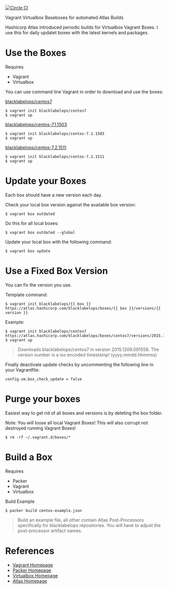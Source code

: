[![Circle CI](https://circleci.com/gh/blacklabelops/baseboxes.svg?style=svg)](https://circleci.com/gh/blacklabelops/baseboxes)

Vagrant Virtualbox Baseboxes for automated Atlas Builds

Hashicorp Atlas introduced periodic builds for Virtualbox Vagrant Boxes. I use this for daily updatet boxes with the latest kernels and packages.

# Use the Boxes

Requires

* Vagrant
* Virtualbox

You can use command line Vagrant in order to download and use the boxes:

[blacklabelops/centos7](https://atlas.hashicorp.com/blacklabelops/boxes/centos7)

~~~~
$ vagrant init blacklabelops/centos7
$ vagrant up
~~~~

[blacklabelops/centos-7.1.1503](https://atlas.hashicorp.com/blacklabelops/boxes/centos-7.1.1503)

~~~~
$ vagrant init blacklabelops/centos-7.1.1503
$ vagrant up
~~~~

[blacklabelops/centos-7.2.1511](https://atlas.hashicorp.com/blacklabelops/boxes/centos-7.2.1511)

~~~~
$ vagrant init blacklabelops/centos-7.2.1511
$ vagrant up
~~~~

# Update your Boxes

Each box should have a new version each day.

Check your local box version against the available box version:

~~~~
$ vagrant box outdated
~~~~

Do this for all local boxes:

~~~~
$ vagrant box outdated --global
~~~~

Update your local box with the following command:

~~~~
$ vagrant box update
~~~~

# Use a Fixed Box Version

You can fix the version you use.

Template command:

~~~~
$ vagrant init blacklabelops/{{ box }} https://atlas.hashicorp.com/blacklabelops/boxes/{{ box }}/versions/{{ version }}
~~~~

Example:

~~~~
$ vagrant init blacklabelops/centos7 https://atlas.hashicorp.com/blacklabelops/boxes/centos7/versions/2015.1206.091558
$ vagrant up
~~~~

> Downloads blacklabelops/centos7 in version 2015.1206.091558. The version number is a iso encoded timestamp! (yyyy.mmdd.hhmmss)

Finally deactivate update checks by uncommenting the following line in your Vagrantfile:

~~~~
config.vm.box_check_update = false
~~~~

# Purge your boxes

Easiest way to get rid of all boxes and versions is by deleting the box folder.

Note: You will loose all local Vagrant Boxes! This will also corrupt not destroyed running Vagrant Boxes!

~~~~
$ rm -rf ~/.vagrant.d/boxes/*
~~~~

# Build a Box

Requires

* Packer
* Vagrant
* Virtualbox

Build Example

~~~~
$ packer build centos-example.json
~~~~

> Build an example file, all other contain Atlas Post-Processors specifically for blacklabelops repositories. You will have to adjust the post-processor artifact names.

# References

* [Vagrant Homepage](https://www.vagrantup.com/)
* [Packer Homepage](https://www.packer.io/)
* [Virtualbox Homepage](https://www.virtualbox.org/)
* [Atlas Homepage](https://atlas.hashicorp.com/)

